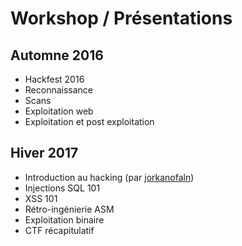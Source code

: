 # Workshop / Présentations
## Automne 2016
 - Hackfest 2016
 - Reconnaissance
 - Scans
 - Exploitation web
 - Exploitation et post exploitation

## Hiver 2017
 - Introduction au hacking (par [jorkanofaln](https://github.com/jorkanofaln))
 - Injections SQL 101
 - XSS 101
 - Rétro-ingénierie ASM
 - Exploitation binaire
 - CTF récapitulatif




